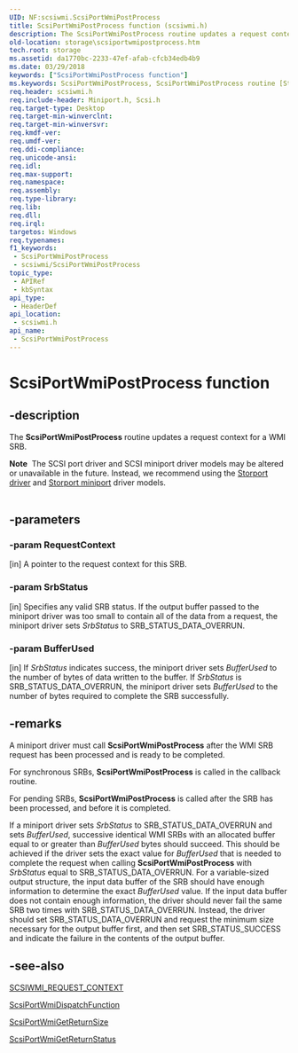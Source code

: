 ```yaml
---
UID: NF:scsiwmi.ScsiPortWmiPostProcess
title: ScsiPortWmiPostProcess function (scsiwmi.h)
description: The ScsiPortWmiPostProcess routine updates a request context for a WMI SRB.Note  The SCSI port driver and SCSI miniport driver models may be altered or unavailable in the future.
old-location: storage\scsiportwmipostprocess.htm
tech.root: storage
ms.assetid: da1770bc-2233-47ef-afab-cfcb34edb4b9
ms.date: 03/29/2018
keywords: ["ScsiPortWmiPostProcess function"]
ms.keywords: ScsiPortWmiPostProcess, ScsiPortWmiPostProcess routine [Storage Devices], scsiprt_e10d02e1-18d2-4152-ac11-83bdcbb2ce49.xml, scsiwmi/ScsiPortWmiPostProcess, storage.scsiportwmipostprocess
req.header: scsiwmi.h
req.include-header: Miniport.h, Scsi.h
req.target-type: Desktop
req.target-min-winverclnt: 
req.target-min-winversvr: 
req.kmdf-ver: 
req.umdf-ver: 
req.ddi-compliance: 
req.unicode-ansi: 
req.idl: 
req.max-support: 
req.namespace: 
req.assembly: 
req.type-library: 
req.lib: 
req.dll: 
req.irql: 
targetos: Windows
req.typenames: 
f1_keywords:
 - ScsiPortWmiPostProcess
 - scsiwmi/ScsiPortWmiPostProcess
topic_type:
 - APIRef
 - kbSyntax
api_type:
 - HeaderDef
api_location:
 - scsiwmi.h
api_name:
 - ScsiPortWmiPostProcess
---
```


# ScsiPortWmiPostProcess function


## -description

The <b>ScsiPortWmiPostProcess</b> routine updates a request context for a WMI SRB.
<div class="alert"><b>Note</b>  The SCSI port driver and SCSI miniport driver models may be altered or unavailable in the future. Instead, we recommend using the <a href="/windows-hardware/drivers/storage/storport-driver">Storport driver</a> and <a href="/windows-hardware/drivers/storage/storport-miniport-drivers">Storport miniport</a> driver models.</div><div> </div>

## -parameters

### -param RequestContext 

[in]
A pointer to the request context for this SRB.

### -param SrbStatus 

[in]
Specifies any valid SRB status. If the output buffer passed to the miniport driver was too small to contain all of the data from a request, the miniport driver sets <i>SrbStatus</i> to SRB_STATUS_DATA_OVERRUN.

### -param BufferUsed 

[in]
If <i>SrbStatus</i> indicates success, the miniport driver sets <i>BufferUsed</i> to the number of bytes of data written to the buffer. If <i>SrbStatus</i> is SRB_STATUS_DATA_OVERRUN, the miniport driver sets <i>BufferUsed</i> to the number of bytes required to complete the SRB successfully.

## -remarks

A miniport driver must call <b>ScsiPortWmiPostProcess</b> after the WMI SRB request has been processed and is ready to be completed.

For synchronous SRBs, <b>ScsiPortWmiPostProcess</b> is called in the callback routine.

For pending SRBs, <b>ScsiPortWmiPostProcess</b> is called after the SRB has been processed, and before it is completed.

If a miniport driver sets <i>SrbStatus</i> to SRB_STATUS_DATA_OVERRUN and sets <i>BufferUsed</i>, successive identical WMI SRBs with an allocated buffer equal to or greater than <i>BufferUsed</i> bytes should succeed. This should be achieved if the driver sets the exact value for <i>BufferUsed</i> that is needed to complete the request when calling <b>ScsiPortWmiPostProcess</b> with <i>SrbStatus</i> equal to SRB_STATUS_DATA_OVERRUN. For a variable-sized output structure, the input data buffer of the SRB should have enough information to determine the exact <i>BufferUsed</i> value. If the input data buffer does not contain enough information, the driver should never fail the same SRB two times with SRB_STATUS_DATA_OVERRUN. Instead, the driver should set SRB_STATUS_DATA_OVERRUN and request the minimum size necessary for the output buffer first, and then set SRB_STATUS_SUCCESS and indicate the failure in the contents of the output buffer.

## -see-also

<a href="/windows-hardware/drivers/ddi/scsiwmi/ns-scsiwmi-scsiwmi_request_context">SCSIWMI_REQUEST_CONTEXT</a>



<a href="/windows-hardware/drivers/ddi/scsiwmi/nf-scsiwmi-scsiportwmidispatchfunction">ScsiPortWmiDispatchFunction</a>



<a href="/windows-hardware/drivers/ddi/scsiwmi/nf-scsiwmi-scsiportwmigetreturnsize">ScsiPortWmiGetReturnSize</a>



<a href="/windows-hardware/drivers/ddi/scsiwmi/nf-scsiwmi-scsiportwmigetreturnstatus">ScsiPortWmiGetReturnStatus</a>